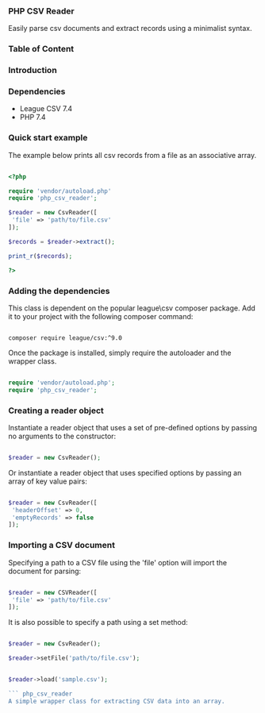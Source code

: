 ### PHP CSV Reader

Easily parse csv documents and extract records using a minimalist syntax.

### Table of Content

### Introduction

### Dependencies

- League CSV 7.4
- PHP 7.4


### Quick start example

The example below prints all csv records from a file as an associative array.

```php

<?php

require 'vendor/autoload.php'
require 'php_csv_reader';

$reader = new CsvReader([
 'file' => 'path/to/file.csv'
]);

$records = $reader->extract();

print_r($records);

?>

```

### Adding the dependencies

This class is dependent on the popular league\csv composer package. Add it to your project with the following composer command:

```

composer require league/csv:^9.0

```

Once the package is installed, simply require the autoloader and the wrapper class.

```php

require 'vendor/autoload.php';
require 'php_csv_reader';

```

### Creating a reader object

Instantiate a reader object that uses a set of pre-defined options by passing no arguments to the constructor:

```php

$reader = new CsvReader();

```

Or instantiate a reader object that uses specified options by passing an array of key value pairs:

```php

$reader = new CsvReader([
 'headerOffset' => 0,
 'emptyRecords' => false
]);

```

### Importing a CSV document

Specifying a path to a CSV file using the 'file' option will import the document for parsing:

```php

$reader = new CSVReader([
 'file' => 'path/to/file.csv'
]);

```

It is also possible to specify a path using a set method:

```php

$reader = new CsvReader();

$reader->setFile('path/to/file.csv');

```

```php

$reader->load('sample.csv');

``` php_csv_reader
A simple wrapper class for extracting CSV data into an array.


